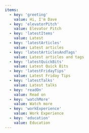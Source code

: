 ```yaml
---
items:
  - key: 'greeting'
    value: Hi, I'm Dave
  - key: 'elevatorPitch'
    value: Elevator Pitch
  - key: 'latestItems'
    value: Latest
  - key: 'latestArticles'
    value: Latest articles
  - key: 'latestArticlesAndTags'
    value: Latest articles and tags
  - key: 'latestQuickBits'
    value: Latest Quick Bits
  - key: 'latestFridayTips'
    value: Latest Friday Tips
  - key: 'latestTalks'
    value: Latest talks
  - key: 'readOn'
    value: Read on
  - key: 'watchMore'
    value: Watch more
  - key: 'workExperience'
    value: Work Experience
  - key: 'education'
    value: Education
---
```


